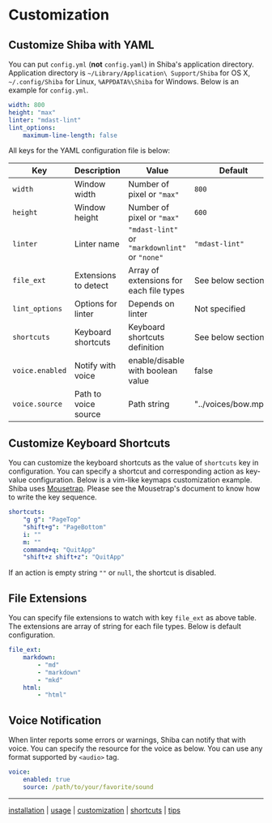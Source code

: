 Customization
=============

## Customize Shiba with YAML

You can put `config.yml` (__not__ `config.yaml`) in Shiba's application directory.  Application directory is `~/Library/Application\ Support/Shiba` for OS X, `~/.config/Shiba` for Linux, `%APPDATA%\Shiba` for Windows.
Below is an example for `config.yml`.

```YAML
width: 800
height: "max"
linter: "mdast-lint"
lint_options:
    maximum-line-length: false
```

All keys for the YAML configuration file is below:

| Key             | Description          | Value                                          | Default             |
| --------------- | -------------------- | ---------------------------------------------- | ------------------- |
| `width`         | Window width         | Number of pixel or `"max"`                     | `800`               |
| `height`        | Window height        | Number of pixel or `"max"`                     | `600`               |
| `linter`        | Linter name          | `"mdast-lint"` or `"markdownlint"` or `"none"` | `"mdast-lint"`      |
| `file_ext`      | Extensions to detect | Array of extensions for each file types        | See below section   |
| `lint_options`  | Options for linter   | Depends on linter                              | Not specified       |
| `shortcuts`     | Keyboard shortcuts   | Keyboard shortcuts definition                  | See below section   |
| `voice.enabled` | Notify with voice    | enable/disable with boolean value              | false               |
| `voice.source`  | Path to voice source | Path string                                    | "../voices/bow.mp3" |


## Customize Keyboard Shortcuts

You can customize the keyboard shortcuts as the value of `shortcuts` key in configuration.  You can specify a shortcut and corresponding action as key-value configuration.
Below is a vim-like keymaps customization example.
Shiba uses [Mousetrap](https://craig.is/killing/mice). Please see the Mousetrap's document to know how to write the key sequence.

```yaml
shortcuts:
    "g g": "PageTop"
    "shift+g": "PageBottom"
    i: ""
    m: ""
    command+q: "QuitApp"
    "shift+z shift+z": "QuitApp"
```

If an action is empty string `""` or `null`, the shortcut is disabled.

## File Extensions

You can specify file extensions to watch with key `file_ext` as above table.
The extensions are array of string for each file types.  Below is default configuration.

```yaml
file_ext:
    markdown:
        - "md"
        - "markdown"
        - "mkd"
    html:
        - "html"
```

## Voice Notification

When linter reports some errors or warnings, Shiba can notify that with voice.
You can specify the resource for the voice as below.  You can use any format supported by `<audio>` tag.

```yaml
voice:
    enabled: true
    source: /path/to/your/favorite/sound
```


-----------------
[installation](installation.md) | [usage](usage.md) | [customization](customization.md) | [shortcuts](shortcuts.md) | [tips](tips.md)
